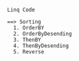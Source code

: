     Linq Code

    ==> Sorting
      1. OrderBY
      2. OrderByDesending
      3. ThenBY
      4. ThenByDesending
      5. Reverse
